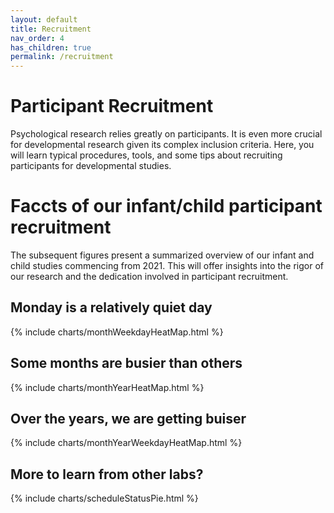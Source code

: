 ```yaml
---
layout: default
title: Recruitment
nav_order: 4
has_children: true
permalink: /recruitment
---
```


# Participant Recruitment

Psychological research relies greatly on participants. It is even more crucial for developmental research given its complex inclusion criteria. Here, you will learn typical procedures, tools, and some tips about recruiting participants for developmental studies.

# Faccts of our infant/child participant recruitment

The subsequent figures present a summarized overview of our infant and child studies commencing from 2021. This will offer insights into the rigor of our research and the dedication involved in participant recruitment.

## Monday is a relatively quiet day

{% include charts/monthWeekdayHeatMap.html %}

## Some months are busier than others

{% include charts/monthYearHeatMap.html %}

## Over the years, we are getting buiser
{% include charts/monthYearWeekdayHeatMap.html %}

## More to learn from other labs?
{% include charts/scheduleStatusPie.html %}
